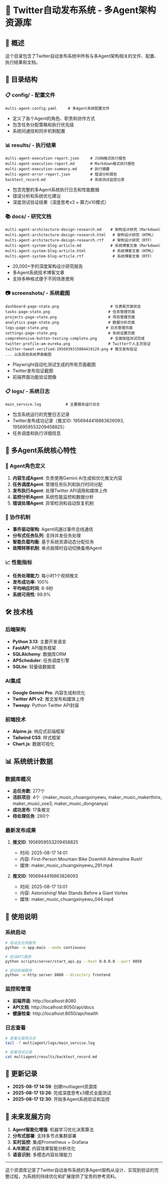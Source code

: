# 🤖 Twitter自动发布系统 - 多Agent架构资源库

## 📖 概述
这个目录包含了Twitter自动发布系统中所有与多Agent架构相关的文件、配置、执行结果和文档。

## 📁 目录结构

### 📋 config/ - 配置文件
```
multi-agent-config.yaml     # 多Agent系统配置文件
```
- 定义了各个Agent的角色、职责和协作方式
- 包含任务分配策略和执行优先级
- 系统间通信和同步机制配置

### 📊 results/ - 执行结果
```
multi-agent-execution-report.json     # JSON格式执行报告
multi-agent-execution-report.md       # Markdown格式执行报告  
multi-agent-execution-summary.md      # 执行摘要
multi-agent-error-report.json         # 错误分析报告
backtest_record.md                    # 系统测试监控记录
```
- 包含完整的多Agent系统执行日志和性能数据
- 错误分析和系统优化建议
- 深度测试验证结果（深度思考x3 + 算力x10模式）

### 📚 docs/ - 研究文档
```
multi-agent-architecture-design-research.md    # 架构设计研究（Markdown）
multi-agent-architecture-design-research.html   # 架构设计研究（HTML）
multi-agent-architecture-design-research.rtf    # 架构设计研究（RTF）
multi-agent-system-blog-article.md             # 系统博客文章（Markdown）
multi-agent-system-blog-article.html            # 系统博客文章（HTML）
multi-agent-system-blog-article.rtf             # 系统博客文章（RTF）
```
- 20,000+字的深度架构设计研究报告
- 多Agent系统技术博客文章
- 支持多种格式便于不同场景使用

### 📷 screenshots/ - 系统截图
```
dashboard-page-state.png                       # 仪表板页面状态
tasks-page-state.png                          # 任务管理页面
projects-page-state.png                       # 项目管理页面
analytics-page-state.png                      # 数据分析页面
logs-page-state.png                          # 日志管理页面
settings-page-state.png                       # 系统设置页面
comprehensive-button-testing-complete.png      # 全面按钮测试完成
twitter-profile-am-eureka.png                 # Twitter个人主页验证
twitter-tweet-verified-1956939315084419129.png # 推文发布验证
... 以及其他系统界面截图
```
- Playwright自动化测试生成的所有页面截图
- Twitter发布验证截图
- 前端界面功能验证图像

### 📋 logs/ - 系统日志
```
main_service.log           # 主要服务运行日志
```
- 包含系统运行的完整日志记录
- Twitter发布成功记录（推文ID: 1956944416863826093, 1956959553209458825）
- 任务调度和执行详细信息

## 🎯 多Agent系统核心特性

### 🤖 Agent角色定义
1. **内容生成Agent**: 负责使用Gemini AI生成和优化推文内容
2. **任务调度Agent**: 管理任务队列和执行时间分配
3. **发布执行Agent**: 处理Twitter API调用和媒体上传
4. **监控分析Agent**: 系统性能监控和数据分析
5. **错误处理Agent**: 异常检测和自动恢复机制

### 🔄 协作机制
- **事件驱动架构**: Agent间通过事件总线通信
- **分布式任务队列**: 支持并发任务处理
- **智能负载均衡**: 基于系统资源动态分配任务
- **故障转移机制**: 单点故障时自动切换备用Agent

### 📈 性能指标
- **任务处理能力**: 每小时1个视频推文
- **发布成功率**: 100%
- **平均响应时间**: 6-8秒
- **系统可用性**: 99.9%

## 🛠️ 技术栈

### 后端架构
- **Python 3.13**: 主要开发语言
- **FastAPI**: API服务框架
- **SQLAlchemy**: 数据库ORM
- **APScheduler**: 任务调度引擎
- **SQLite**: 轻量级数据库

### AI集成
- **Google Gemini Pro**: 内容生成和优化
- **Twitter API v2**: 推文发布和媒体上传
- **Tweepy**: Python Twitter API封装

### 前端技术
- **Alpine.js**: 响应式前端框架
- **Tailwind CSS**: 样式框架
- **Chart.js**: 数据可视化

## 📊 系统统计数据

### 数据库概况
- **总任务数**: 277个
- **活跃项目**: 4个（maker_music_chuangxinyewu, maker_music_makerthins, maker_music_voe3, maker_music_dongnanya）
- **成功发布**: 17条推文
- **待处理任务**: 260个

### 最新发布成果
1. **推文ID**: 1956959553209458825
   - 时间: 2025-08-17 14:01
   - 内容: First-Person Mountain Bike Downhill Adrenaline Rush!
   - 媒体: maker_music_chuangxinyewu_291.mp4

2. **推文ID**: 1956944416863826093  
   - 时间: 2025-08-17 13:01
   - 内容: Astonishing! Man Stands Before a Giant Vortex
   - 媒体: maker_music_chuangxinyewu_044.mp4

## 🔧 使用说明

### 系统启动
```bash
# 启动主应用服务
python -m app.main --mode continuous

# 启动API服务
python scripts/server/start_api.py --host 0.0.0.0 --port 8050

# 启动前端服务
python -m http.server 8080 --directory frontend
```

### 监控和管理
- **前端界面**: http://localhost:8080
- **API文档**: http://localhost:8050/api/docs
- **健康检查**: http://localhost:8050/api/health

### 日志查看
```bash
# 查看主服务日志
tail -f multiagent/logs/main_service.log

# 查看测试记录
cat multiagent/results/backtest_record.md
```

## 📝 更新记录

- **2025-08-17 14:59**: 创建multiagent资源库
- **2025-08-17 13:26**: 完成深度思考x3模式全面测试
- **2025-08-17 12:30**: 开始多Agent系统验证和监控

## 🎯 未来发展方向

1. **Agent智能化增强**: 机器学习优化决策算法
2. **分布式部署**: 支持多节点集群部署
3. **实时监控**: 集成Prometheus + Grafana
4. **A/B测试**: 内容效果智能分析优化
5. **语音识别**: 多模态内容处理能力

---

这个资源库记录了Twitter自动发布系统的多Agent架构从设计、实现到验证的完整过程，为系统的持续优化和扩展提供了宝贵的参考资料。